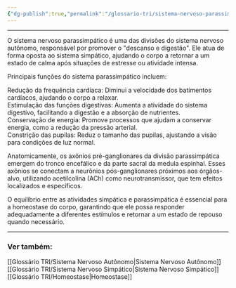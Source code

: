 ```yaml
---
{"dg-publish":true,"permalink":"/glossario-tri/sistema-nervoso-parassimpatico/"}
---
```



---

O sistema nervoso parassimpático é uma das divisões do sistema nervoso autônomo, responsável por promover o "descanso e digestão". Ele atua de forma oposta ao sistema simpático, ajudando o corpo a retornar a um estado de calma após situações de estresse ou atividade intensa.  
  
Principais funções do sistema parassimpático incluem:  
  
Redução da frequência cardíaca: Diminui a velocidade dos batimentos cardíacos, ajudando o corpo a relaxar.  
Estimulação das funções digestivas: Aumenta a atividade do sistema digestivo, facilitando a digestão e a absorção de nutrientes.  
Conservação de energia: Promove processos que ajudam a conservar energia, como a redução da pressão arterial.  
Constrição das pupilas: Reduz o tamanho das pupilas, ajustando a visão para condições de luz normal.  
  
Anatomicamente, os axônios pré-ganglionares da divisão parassimpática emergem do tronco encefálico e da parte sacral da medula espinhal. Esses axônios se conectam a neurônios pós-ganglionares próximos aos órgãos-alvo, utilizando acetilcolina (ACh) como neurotransmissor, que tem efeitos localizados e específicos.  
  
O equilíbrio entre as atividades simpática e parassimpática é essencial para a homeostase do corpo, garantindo que ele possa responder adequadamente a diferentes estímulos e retornar a um estado de repouso quando necessário.

----

### Ver também:

[[Glossário TRI/Sistema Nervoso Autônomo\|Sistema Nervoso Autônomo]]
[[Glossário TRI/Sistema Nervoso Simpático\|Sistema Nervoso Simpático]]
[[Glossário TRI/Homeostase\|Homeostase]]




